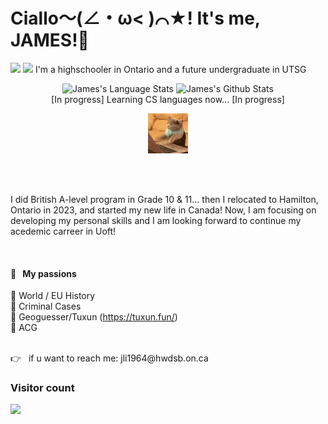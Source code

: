 # Ciallo～(∠・ω< )⌒★! It's me, JAMES!👋

![](https://github.com/halfrost/halfrost/blob/master/icons/header_1.png)
<a href="https://peerlist.io/vinitshahdeo"><img src="https://github-readme-badge.peerlist.io/api/Jamessssssama"/></a>
I'm a highschooler in Ontario and a future undergraduate in UTSG

<div align="center">
  <img width="" src="https://github-readme-stats.vercel.app/api/top-langs/?username=Jamessssssama&layout=compact&hide_title=1&card_width=300" alt="James's Language Stats"></img>
  <img src="https://github-readme-stats.vercel.app/api?username=Jamessssssama&show_icons=true" alt="James's Github Stats"></img>
  <br />
  [In progress] Learning CS languages now... [In progress] 

  ![](cat-typing.gif)
  
  <br />
  <br />
</div>

I did British A-level program in Grade 10 & 11... then I relocated to Hamilton, Ontario in 2023, and started my new life in Canada! Now, I am focusing on developing my personal skills and I am  looking forward to continue my acedemic carreer in Uoft! 

<br />


#### 🧡 &nbsp;&nbsp;My passions

🧡 World / EU History
<br />
🧡 Criminal Cases 
<br />
🧡 Geoguesser/Tuxun (https://tuxun.fun/)
<br />
🧡 ACG


<br />
      <tr>
          <td>
            👉 &nbsp;&nbsp;if u want to reach me: jli1964@hwdsb.on.ca
          </td>
      </tr>
  </table>
</a>

### Visitor count
<img src="https://profile-counter.glitch.me/Jamesssssama/count.svg" />
